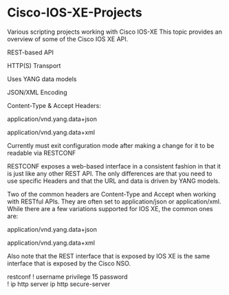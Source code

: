 # Cisco-IOS-XE-Projects
Various scripting projects working with Cisco IOS-XE
This topic provides an overview of some of the Cisco IOS XE API.

REST-based API

HTTP(S) Transport

Uses YANG data models

JSON/XML Encoding

Content-Type & Accept Headers:

application/vnd.yang.data+json

application/vnd.yang.data+xml

Currently must exit configuration mode after making a change for it to be readable via RESTCONF

RESTCONF exposes a web-based interface in a consistent fashion in that it is just like any other REST API. The only differences are that you need to use specific Headers and that the URL and data is driven by YANG models.

Two of the common headers are Content-Type and Accept when working with RESTful APIs. They are often set to application/json or application/xml. While there are a few variations supported for IOS XE, the common ones are:

application/vnd.yang.data+json

application/vnd.yang.data+xml

Also note that the REST interface that is exposed by IOS XE is the same interface that is exposed by the Cisco NSO.

restconf 
! 
username <username> privilege 15 password <password>  
! 
ip http server 
ip http secure-server 
